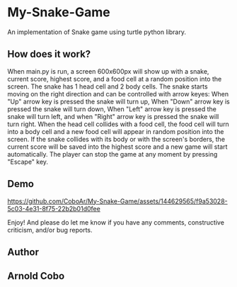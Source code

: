 # My-Snake-Game
An implementation of Snake game using turtle python library.

## How does it work?
When main.py is run, a screen 600x600px will show up with a snake, current score, highest score, and a food cell at a random position into the screen. The snake has 1 head cell and 2 body cells. The snake starts moving on the right direction and can be controlled with arrow keyes: When "Up" arrow key is pressed the snake will turn up, When "Down" arrow key is pressed the snake will turn down, When "Left" arrow key is pressed the snake will turn left, and when "Right" arrow key is pressed the snake will turn right. When the head cell collides with a food cell, the food cell will turn into a body cell and a new food cell will appear in random position into the screen. If the snake collides with its body or with the screen's borders, the current score will be saved into the highest score and a new game will start automatically. The player can stop the game at any moment by pressing "Escape" key.   

## Demo

https://github.com/CoboAr/My-Snake-Game/assets/144629565/f9a53028-5c03-4e31-8f75-22b2b01d0fee

Enjoy! And please do let me know if you have any comments, constructive criticism, and/or bug reports.

## Author
## Arnold Cobo


